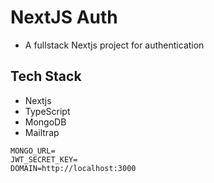 # NextJS Auth

- A fullstack Nextjs project for authentication

## Tech Stack

- Nextjs
- TypeScript
- MongoDB
- Mailtrap

```.env file
MONGO_URL=
JWT_SECRET_KEY=
DOMAIN=http://localhost:3000
```
